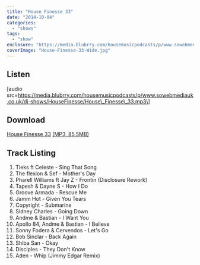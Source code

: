 ```yaml
---
title: "House Finesse 33"
date: "2014-10-04"
categories: 
  - "shows"
tags: 
  - "show"
enclosure: "https://media.blubrry.com/housemusicpodcasts/p/www.sowebmediauk.co.uk/dj-shows/HouseFinesse/House_Finesse_33.mp3 0 audio/mpeg "
coverImage: "House-Finesse-33-Wide.jpg"
---
```


## Listen

\[audio src=https://media.blubrry.com/housemusicpodcasts/p/www.sowebmediauk.co.uk/dj-shows/HouseFinesse/House\_Finesse\_33.mp3\]

## Download

[House Finesse 33](https://media.blubrry.com/housemusicpodcasts/p/www.sowebmediauk.co.uk/dj-shows/HouseFinesse/House_Finesse_33.mp3) [(MP3, 85.5MB)](https://media.blubrry.com/housemusicpodcasts/p/www.sowebmediauk.co.uk/dj-shows/HouseFinesse/House_Finesse_33.mp3)

## Track Listing

1. Tieks ft Celeste - Sing That Song
2. The flexion & Sef - Mother's Day
3. Pharell Williams ft Jay Z - Frontin (Disclosure Rework)
4. Tapesh & Dayne S - How I Do
5. Groove Armada - Rescue Me
6. Jamm Hot - Given You Tears
7. Copyright - Submarine
8. Sidney Charles - Going Down
9. Andme & Bastian - I Want You
10. Apollo 84, Andme & Bastian - I Believe
11. Sonny Fodera & Cervendos - Let's Go
12. Bob Sinclar - Back Again
13. Shiba San - Okay
14. Disciples - They Don't Know
15. Aden - Whip (Jimmy Edgar Remix)
